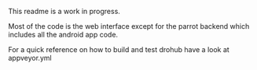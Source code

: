 This readme is a work in progress.

Most of the code is the web interface except for the parrot backend
which includes all the android app code.

For a quick reference on how to build and test drohub have a look at appveyor.yml
